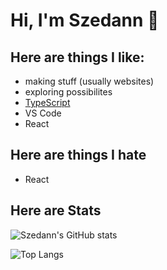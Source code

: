 # Hi, I'm Szedann 👋

## Here are things I like:
* making stuff (usually websites)
* exploring possibilites
* [TypeScript](https://www.typescriptlang.org/)
* VS Code
* React

## Here are things I hate
* React


## Here are Stats
![Szedann's GitHub stats](https://github-readme-stats.vercel.app/api?username=Szedann&count_private=true&show_icons=true&theme=dark&bg_color=0D1117&include_all_commits=true&disable_animations=true&hide=issues,contribs)


![Top Langs](https://github-readme-stats.vercel.app/api/top-langs/?username=Szedann&theme=dark&bg_color=0D1117&layout=compact)
